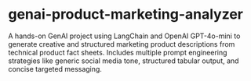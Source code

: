 # genai-product-marketing-analyzer
A hands-on GenAI project using LangChain and OpenAI GPT-4o-mini to generate creative and structured marketing product descriptions from technical product fact sheets. Includes multiple prompt engineering strategies like generic social media tone, structured tabular output, and concise targeted messaging.
